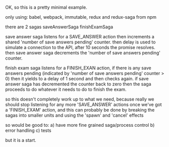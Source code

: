 OK, so this is a pretty minimal example.

only using: babel, webpack, immutable, redux and redux-saga from npm

there are 2 sagas
  saveAnswerSaga
  finishExamSaga

save answer saga listens for a SAVE_ANSWER action then increments a shared 'number of save answers pending' counter.
then delay is used to simulate a connection to the API, after 10 seconds the promise resolves.
then save answer saga decrements the 'number of save answers pending' counter.

finish exam saga listens for a FINISH_EXAN action, if there is any save answers pending (indicated by 'number of save answers pending' counter > 0)
then it yields to a delay of 1 second and then checks again.
if save answer saga has decremented the counter back to zero then the saga proceeds to do whatever it needs to do to finish the exam.

so this doesn't completely work up to what we need, because really we should stop listening for any more 'SAVE_ANSWER' actions once we've got a 'FINISH_EXAM' action, and this can probably be done by breaking the sagas into smaller units and using the 'spawn' and 'cancel' effects 

so would be good to:
a) have more fine grained saga/process control
b) error handling
c) tests

but it is a start.


